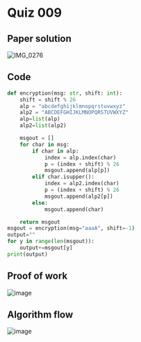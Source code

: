 # Quiz 009

## Paper solution
![IMG_0276](https://github.com/user-attachments/assets/8e320f55-fb85-4a32-ae6d-6cbaec850e11)

## Code
```.py
def encryption(msg: str, shift: int):
    shift = shift % 26
    alp = "abcdefghijklmnopqrstuvwxyz"
    alp2 = "ABCDEFGHIJKLMNOPQRSTUVWXYZ"
    alp=list(alp)
    alp2=list(alp2)

    msgout = []
    for char in msg:
        if char in alp:
            index = alp.index(char)
            p = (index + shift) % 26
            msgout.append(alp[p])
        elif char.isupper():
            index = alp2.index(char)
            p = (index + shift) % 26
            msgout.append(alp2[p])
        else:
            msgout.append(char)

    return msgout
msgout = encryption(msg="aaaA", shift=-1)
output=""
for y in range(len(msgout)):
    output+=msgout[y]
print(output)

```

## Proof of work
![image](https://github.com/user-attachments/assets/0051d832-43cd-4b54-8696-8901d20d1513)


## Algorithm flow

![image](https://github.com/user-attachments/assets/b5829c40-c70b-4b16-82d3-f987dfb8c207)


